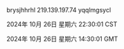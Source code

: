 brysjhhrhl 219.139.197.74 yqqlmgsycl

2024年 10月 26日 星期六 22:30:01 CST

2024年 10月 26日 星期六 14:30:01 GMT
